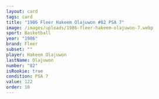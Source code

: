 ```yaml
---
layout: card
tags: card
title: "1986 Fleer Hakeem Olajuwon #82 PSA 7"
image: /images/uploads/1986-fleer-hakeem-olajuwon-7.webp
sport: Basketball
year: "1986"
brand: Fleer
subset: ""
player: Hakeem Olajuwon
lastName: Olajuwon
number: "82"
isRookie: true
condition: PSA 7
value: 122
order: 10
---
```

